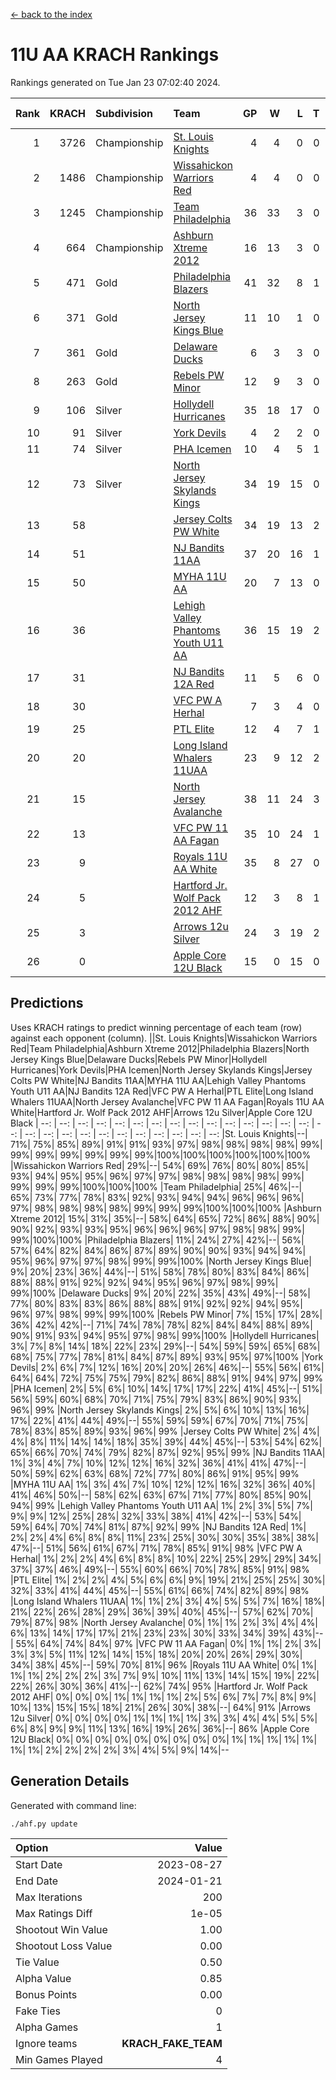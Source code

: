 [<- back to the index](readme.md)
# 11U AA KRACH Rankings
Rankings generated on Tue Jan 23 07:02:40 2024.

Rank|KRACH|Subdivision|Team|GP|W|L|T|OTW|OTL|SoS|Exp Wins|Win Diff
---:|---:|:---|:---|---:|---:|---:|---:|---:|---:|---:|---:|---:
1|3726|Championship|[St. Louis Knights](https://gamesheetstats.com/seasons/3659/teams/143319/schedule)|4|4|0|0|0|0|124|4.8|-0.0
2|1486|Championship|[Wissahickon Warriors Red](https://gamesheetstats.com/seasons/3659/teams/140468/schedule)|4|4|0|0|1|0|48|4.8|-0.0
3|1245|Championship|[Team Philadelphia](https://gamesheetstats.com/seasons/3659/teams/140788/schedule)|36|33|3|0|1|1|137|33.9|0.0
4|664|Championship|[Ashburn Xtreme 2012](https://gamesheetstats.com/seasons/3659/teams/140775/schedule)|16|13|3|0|1|0|255|13.9|0.0
5|471|Gold|[Philadelphia Blazers](https://gamesheetstats.com/seasons/3659/teams/140785/schedule)|41|32|8|1|2|1|283|33.3|-0.0
6|371|Gold|[North Jersey Kings Blue](https://gamesheetstats.com/seasons/3659/teams/140459/schedule)|11|10|1|0|1|0|41|10.9|0.0
7|361|Gold|[Delaware Ducks](https://gamesheetstats.com/seasons/3659/teams/140453/schedule)|6|3|3|0|1|1|521|3.9|0.0
8|263|Gold|[Rebels PW Minor](https://gamesheetstats.com/seasons/3659/teams/140786/schedule)|12|9|3|0|0|0|194|9.9|0.0
9|106|Silver|[Hollydell Hurricanes](https://gamesheetstats.com/seasons/3659/teams/140777/schedule)|35|18|17|0|1|3|440|18.9|0.0
10|91|Silver|[York Devils](https://gamesheetstats.com/seasons/3659/teams/140469/schedule)|4|2|2|0|1|0|504|2.9|0.0
11|74|Silver|[PHA Icemen](https://gamesheetstats.com/seasons/3659/teams/143313/schedule)|10|4|5|1|1|0|254|5.4|0.0
12|73|Silver|[North Jersey Skylands Kings](https://gamesheetstats.com/seasons/3659/teams/140784/schedule)|34|19|15|0|2|3|179|19.9|0.0
13|58||[Jersey Colts PW White](https://gamesheetstats.com/seasons/3659/teams/140778/schedule)|34|19|13|2|2|0|111|20.9|0.0
14|51||[NJ Bandits 11AA](https://gamesheetstats.com/seasons/3659/teams/140782/schedule)|37|20|16|1|0|2|128|21.4|0.0
15|50||[MYHA 11U AA](https://gamesheetstats.com/seasons/3659/teams/140781/schedule)|20|7|13|0|0|0|327|7.9|0.0
16|36||[Lehigh Valley Phantoms Youth U11 AA](https://gamesheetstats.com/seasons/3659/teams/140779/schedule)|36|15|19|2|1|1|272|16.9|0.0
17|31||[NJ Bandits 12A Red](https://gamesheetstats.com/seasons/3659/teams/140458/schedule)|11|5|6|0|0|0|43|5.9|0.0
18|30||[VFC PW A Herhal](https://gamesheetstats.com/seasons/3659/teams/140467/schedule)|7|3|4|0|1|1|97|3.9|0.0
19|25||[PTL Elite](https://gamesheetstats.com/seasons/3659/teams/140462/schedule)|12|4|7|1|1|0|45|5.4|0.0
20|20||[Long Island Whalers 11UAA](https://gamesheetstats.com/seasons/3659/teams/140780/schedule)|23|9|12|2|0|1|71|10.9|0.0
21|15||[North Jersey Avalanche](https://gamesheetstats.com/seasons/3659/teams/140783/schedule)|38|11|24|3|1|5|147|13.4|0.0
22|13||[VFC PW 11 AA Fagan](https://gamesheetstats.com/seasons/3659/teams/140789/schedule)|35|10|24|1|3|1|273|11.4|0.0
23|9||[Royals 11U AA White](https://gamesheetstats.com/seasons/3659/teams/140787/schedule)|35|8|27|0|1|0|297|8.9|0.0
24|5||[Hartford Jr. Wolf Pack 2012 AHF](https://gamesheetstats.com/seasons/3659/teams/140776/schedule)|12|3|8|1|0|0|33|4.4|0.0
25|3||[Arrows 12u Silver](https://gamesheetstats.com/seasons/3659/teams/140774/schedule)|24|3|19|2|0|1|66|4.9|0.0
26|0||[Apple Core 12U Black](https://gamesheetstats.com/seasons/3659/teams/140773/schedule)|15|0|15|0|0|0|314|0.9|0.0

## Predictions
Uses KRACH ratings to predict winning percentage of each team (row) against each opponent (column).
||St. Louis Knights|Wissahickon Warriors Red|Team Philadelphia|Ashburn Xtreme 2012|Philadelphia Blazers|North Jersey Kings Blue|Delaware Ducks|Rebels PW Minor|Hollydell Hurricanes|York Devils|PHA Icemen|North Jersey Skylands Kings|Jersey Colts PW White|NJ Bandits 11AA|MYHA 11U AA|Lehigh Valley Phantoms Youth U11 AA|NJ Bandits 12A Red|VFC PW A Herhal|PTL Elite|Long Island Whalers 11UAA|North Jersey Avalanche|VFC PW 11 AA Fagan|Royals 11U AA White|Hartford Jr. Wolf Pack 2012 AHF|Arrows 12u Silver|Apple Core 12U Black
| --: | --: | --: | --: | --: | --: | --: | --: | --: | --: | --: | --: | --: | --: | --: | --: | --: | --: | --: | --: | --: | --: | --: | --: | --: | --: | --: 
|St. Louis Knights|--| 71%| 75%| 85%| 89%| 91%| 91%| 93%| 97%| 98%| 98%| 98%| 98%| 99%| 99%| 99%| 99%| 99%| 99%| 99%|100%|100%|100%|100%|100%|100%
|Wissahickon Warriors Red| 29%|--| 54%| 69%| 76%| 80%| 80%| 85%| 93%| 94%| 95%| 95%| 96%| 97%| 97%| 98%| 98%| 98%| 98%| 99%| 99%| 99%| 99%|100%|100%|100%
|Team Philadelphia| 25%| 46%|--| 65%| 73%| 77%| 78%| 83%| 92%| 93%| 94%| 94%| 96%| 96%| 96%| 97%| 98%| 98%| 98%| 98%| 99%| 99%| 99%|100%|100%|100%
|Ashburn Xtreme 2012| 15%| 31%| 35%|--| 58%| 64%| 65%| 72%| 86%| 88%| 90%| 90%| 92%| 93%| 93%| 95%| 96%| 96%| 96%| 97%| 98%| 98%| 99%| 99%|100%|100%
|Philadelphia Blazers| 11%| 24%| 27%| 42%|--| 56%| 57%| 64%| 82%| 84%| 86%| 87%| 89%| 90%| 90%| 93%| 94%| 94%| 95%| 96%| 97%| 97%| 98%| 99%| 99%|100%
|North Jersey Kings Blue|  9%| 20%| 23%| 36%| 44%|--| 51%| 58%| 78%| 80%| 83%| 84%| 86%| 88%| 88%| 91%| 92%| 92%| 94%| 95%| 96%| 97%| 98%| 99%| 99%|100%
|Delaware Ducks|  9%| 20%| 22%| 35%| 43%| 49%|--| 58%| 77%| 80%| 83%| 83%| 86%| 88%| 88%| 91%| 92%| 92%| 94%| 95%| 96%| 97%| 98%| 99%| 99%|100%
|Rebels PW Minor|  7%| 15%| 17%| 28%| 36%| 42%| 42%|--| 71%| 74%| 78%| 78%| 82%| 84%| 84%| 88%| 89%| 90%| 91%| 93%| 94%| 95%| 97%| 98%| 99%|100%
|Hollydell Hurricanes|  3%|  7%|  8%| 14%| 18%| 22%| 23%| 29%|--| 54%| 59%| 59%| 65%| 68%| 68%| 75%| 77%| 78%| 81%| 84%| 87%| 89%| 93%| 95%| 97%|100%
|York Devils|  2%|  6%|  7%| 12%| 16%| 20%| 20%| 26%| 46%|--| 55%| 56%| 61%| 64%| 64%| 72%| 75%| 75%| 79%| 82%| 86%| 88%| 91%| 94%| 97%| 99%
|PHA Icemen|  2%|  5%|  6%| 10%| 14%| 17%| 17%| 22%| 41%| 45%|--| 51%| 56%| 59%| 60%| 68%| 70%| 71%| 75%| 79%| 83%| 86%| 90%| 93%| 96%| 99%
|North Jersey Skylands Kings|  2%|  5%|  6%| 10%| 13%| 16%| 17%| 22%| 41%| 44%| 49%|--| 55%| 59%| 59%| 67%| 70%| 71%| 75%| 78%| 83%| 85%| 89%| 93%| 96%| 99%
|Jersey Colts PW White|  2%|  4%|  4%|  8%| 11%| 14%| 14%| 18%| 35%| 39%| 44%| 45%|--| 53%| 54%| 62%| 65%| 66%| 70%| 74%| 79%| 82%| 87%| 92%| 95%| 99%
|NJ Bandits 11AA|  1%|  3%|  4%|  7%| 10%| 12%| 12%| 16%| 32%| 36%| 41%| 41%| 47%|--| 50%| 59%| 62%| 63%| 68%| 72%| 77%| 80%| 86%| 91%| 95%| 99%
|MYHA 11U AA|  1%|  3%|  4%|  7%| 10%| 12%| 12%| 16%| 32%| 36%| 40%| 41%| 46%| 50%|--| 58%| 62%| 63%| 67%| 71%| 77%| 80%| 85%| 90%| 94%| 99%
|Lehigh Valley Phantoms Youth U11 AA|  1%|  2%|  3%|  5%|  7%|  9%|  9%| 12%| 25%| 28%| 32%| 33%| 38%| 41%| 42%|--| 53%| 54%| 59%| 64%| 70%| 74%| 81%| 87%| 92%| 99%
|NJ Bandits 12A Red|  1%|  2%|  2%|  4%|  6%|  8%|  8%| 11%| 23%| 25%| 30%| 30%| 35%| 38%| 38%| 47%|--| 51%| 56%| 61%| 67%| 71%| 78%| 85%| 91%| 98%
|VFC PW A Herhal|  1%|  2%|  2%|  4%|  6%|  8%|  8%| 10%| 22%| 25%| 29%| 29%| 34%| 37%| 37%| 46%| 49%|--| 55%| 60%| 66%| 70%| 78%| 85%| 91%| 98%
|PTL Elite|  1%|  2%|  2%|  4%|  5%|  6%|  6%|  9%| 19%| 21%| 25%| 25%| 30%| 32%| 33%| 41%| 44%| 45%|--| 55%| 61%| 66%| 74%| 82%| 89%| 98%
|Long Island Whalers 11UAA|  1%|  1%|  2%|  3%|  4%|  5%|  5%|  7%| 16%| 18%| 21%| 22%| 26%| 28%| 29%| 36%| 39%| 40%| 45%|--| 57%| 62%| 70%| 79%| 87%| 98%
|North Jersey Avalanche|  0%|  1%|  1%|  2%|  3%|  4%|  4%|  6%| 13%| 14%| 17%| 17%| 21%| 23%| 23%| 30%| 33%| 34%| 39%| 43%|--| 55%| 64%| 74%| 84%| 97%
|VFC PW 11 AA Fagan|  0%|  1%|  1%|  2%|  3%|  3%|  3%|  5%| 11%| 12%| 14%| 15%| 18%| 20%| 20%| 26%| 29%| 30%| 34%| 38%| 45%|--| 59%| 70%| 81%| 96%
|Royals 11U AA White|  0%|  1%|  1%|  1%|  2%|  2%|  2%|  3%|  7%|  9%| 10%| 11%| 13%| 14%| 15%| 19%| 22%| 22%| 26%| 30%| 36%| 41%|--| 62%| 74%| 95%
|Hartford Jr. Wolf Pack 2012 AHF|  0%|  0%|  0%|  1%|  1%|  1%|  1%|  2%|  5%|  6%|  7%|  7%|  8%|  9%| 10%| 13%| 15%| 15%| 18%| 21%| 26%| 30%| 38%|--| 64%| 91%
|Arrows 12u Silver|  0%|  0%|  0%|  0%|  1%|  1%|  1%|  1%|  3%|  3%|  4%|  4%|  5%|  5%|  6%|  8%|  9%|  9%| 11%| 13%| 16%| 19%| 26%| 36%|--| 86%
|Apple Core 12U Black|  0%|  0%|  0%|  0%|  0%|  0%|  0%|  0%|  0%|  1%|  1%|  1%|  1%|  1%|  1%|  1%|  2%|  2%|  2%|  2%|  3%|  4%|  5%|  9%| 14%|--

## Generation Details

Generated with command line:
```
./ahf.py update
```

| Option | Value |
| :----- | ----: |
| Start Date | 2023-08-27 |
| End Date | 2024-01-21 |
| Max Iterations | 200 |
| Max Ratings Diff | 1e-05 |
| Shootout Win Value | 1.00 |
| Shootout Loss Value | 0.00 |
| Tie Value | 0.50 |
| Alpha Value | 0.85 |
| Bonus Points | 0.00 |
| Fake Ties | 0 |
| Alpha Games | 1 |
| Ignore teams | __KRACH_FAKE_TEAM__ |
| Min Games Played | 4 |

